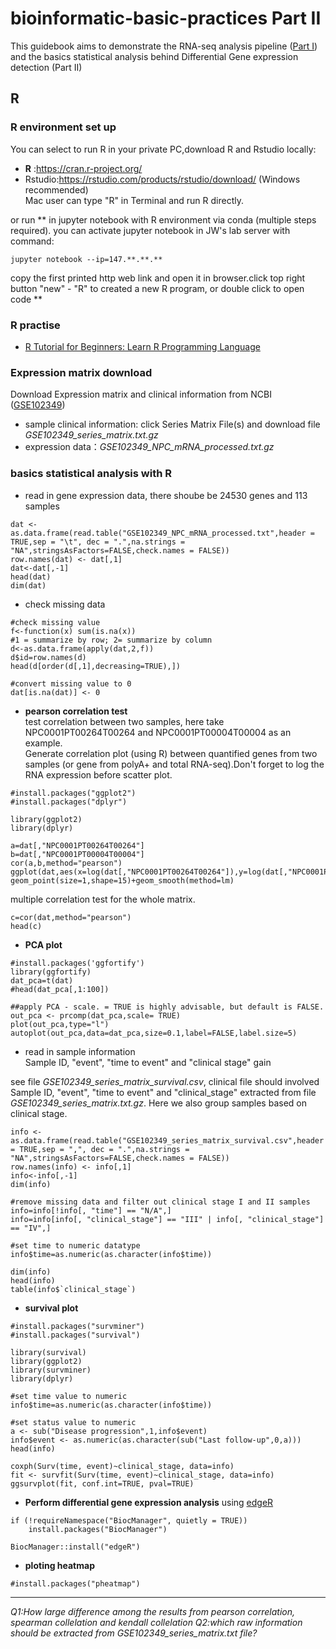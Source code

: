 # bioinformatic-basic-practices   Part II

This guidebook aims to demonstrate the RNA-seq analysis pipeline ([Part I](https://github.com/leiwaaping/bioinformatic-basic-practices/blob/main/linux%20and%20RNA-seq%20analysis%20pipeline.md)) and the basics statistical analysis behind Differential Gene expression detection (Part II) 

## R 


### R environment set up  

You can select to run R in your private PC,download R and Rstudio locally:  
- **R** :https://cran.r-project.org/  
- Rstudio:https://rstudio.com/products/rstudio/download/ (Windows recommended)   
 Mac user can type "R" in Terminal and run R directly.  
 
 or run ** in jupyter notebook with R environment via conda (multiple steps required).
 you can activate jupyter notebook in JW's lab server with command:  
 ```
 jupyter notebook --ip=147.**.**.**
 ```
 copy the first printed http web link and open it in browser.click top right button "new" - "R" to created a new R program, or double click to open code **
 
 
### R practise  
 - [R Tutorial for Beginners: Learn R Programming Language](https://www.guru99.com/r-tutorial.html) 

### Expression matrix download  
Download Expression matrix and clinical information from NCBI ([GSE102349](https://www.ncbi.nlm.nih.gov/geo/query/acc.cgi?acc=GSE102349))
- sample clinical information: click Series Matrix File(s) and download file *GSE102349_series_matrix.txt.gz*
- expression data：*GSE102349_NPC_mRNA_processed.txt.gz* 

### basics statistical analysis with R
 
- read in gene expression data, there shoube be 24530 genes and 113 samples

```{r}
dat <- as.data.frame(read.table("GSE102349_NPC_mRNA_processed.txt",header = TRUE,sep = "\t", dec = ".",na.strings = "NA",stringsAsFactors=FALSE,check.names = FALSE))
row.names(dat) <- dat[,1]
dat<-dat[,-1]
head(dat)
dim(dat)
```
- check missing data  

```
#check missing value
f<-function(x) sum(is.na(x))
#1 = summarize by row; 2= summarize by column
d<-as.data.frame(apply(dat,2,f))
d$id=row.names(d)
head(d[order(d[,1],decreasing=TRUE),])

#convert missing value to 0
dat[is.na(dat)] <- 0
```

- **pearson correlation test**  
test correlation between two samples, here take NPC0001PT00264T00264 and NPC0001PT00004T00004 as an example.  
Generate correlation plot (using R) between quantified genes from two samples (or gene from polyA+ and total RNA-seq).Don't forget to log the RNA expression before scatter plot.  

```
#install.packages("ggplot2")
#install.packages("dplyr")

library(ggplot2)
library(dplyr)

a=dat[,"NPC0001PT00264T00264"]
b=dat[,"NPC0001PT00004T00004"]
cor(a,b,method="pearson")
ggplot(dat,aes(x=log(dat[,"NPC0001PT00264T00264"]),y=log(dat[,"NPC0001PT00004T00004"])))+ geom_point(size=1,shape=15)+geom_smooth(method=lm)
```

multiple correlation test for the whole matrix.  

```
c=cor(dat,method="pearson")
head(c)
```  

- **PCA plot**  

```
#install.packages('ggfortify')
library(ggfortify)
dat_pca=t(dat)
#head(dat_pca[,1:100])

##apply PCA - scale. = TRUE is highly advisable, but default is FALSE. 
out_pca <- prcomp(dat_pca,scale= TRUE)
plot(out_pca,type="l")
autoplot(out_pca,data=dat_pca,size=0.1,label=FALSE,label.size=5)
```  
  
  
- read in sample information  
Sample ID, "event", "time to event" and "clinical stage" gain  

see file *GSE102349_series_matrix_survival.csv*, clinical file should involved Sample ID, "event", "time to event" and "clinical_stage" extracted from file *GSE102349_series_matrix.txt.gz*. Here we also group samples based on clinical stage. 

```
info <- as.data.frame(read.table("GSE102349_series_matrix_survival.csv",header = TRUE,sep = ",", dec = ".",na.strings = "NA",stringsAsFactors=FALSE,check.names = FALSE))
row.names(info) <- info[,1]
info<-info[,-1]
dim(info)

#remove missing data and filter out clinical stage I and II samples
info=info[!info[, "time"] == "N/A",]
info=info[info[, "clinical_stage"] == "III" | info[, "clinical_stage"] == "IV",]

#set time to numeric datatype
info$time=as.numeric(as.character(info$time))

dim(info)
head(info)
table(info$`clinical_stage`)
```

- **survival plot**  

```
#install.packages("survminer")
#install.packages("survival")

library(survival)
library(ggplot2)
library(survminer)
library(dplyr)

#set time value to numeric 
info$time=as.numeric(as.character(info$time))

#set status value to numeric
a <- sub("Disease progression",1,info$event)
info$event <- as.numeric(as.character(sub("Last follow-up",0,a)))
head(info)

coxph(Surv(time, event)~clinical_stage, data=info)
fit <- survfit(Surv(time, event)~clinical_stage, data=info)
ggsurvplot(fit, conf.int=TRUE, pval=TRUE)
```


- **Perform differential gene expression analysis** using [edgeR](https://bioconductor.org/packages/release/bioc/html/edgeR.html)  
```
if (!requireNamespace("BiocManager", quietly = TRUE))
    install.packages("BiocManager")

BiocManager::install("edgeR")
```




- **ploting heatmap** 

```
#install.packages("pheatmap")
```




*************************
*Q1:How large difference among the results from pearson correlation, spearman collelation and kendall collelation*
*Q2:which raw information should be extracted from GSE102349_series_matrix.txt file?*




 
 
 
 
 


